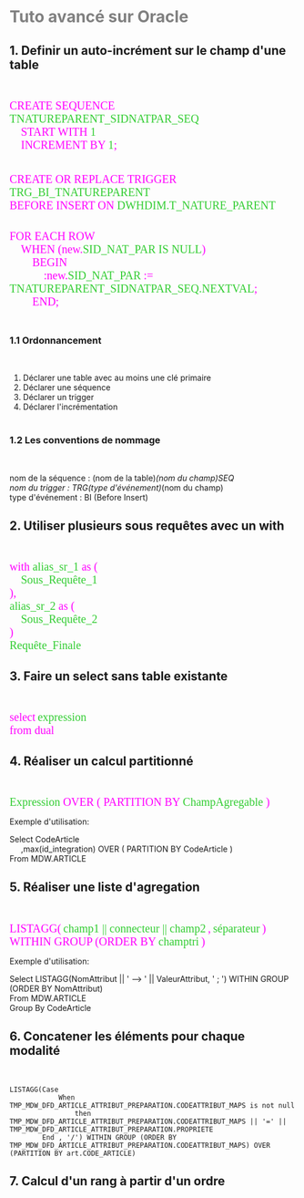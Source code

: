 <head>
<style>
#bleu {}
#titleMain {color:#808080; font:28px ;font-weight:bold}
#titleSub {font:24px}
#titleSubSub {font:10px}
#commande {color:#FF00FF; font:20px "Carnivalee Freakshow"}
#tag {color:#87CEFA; font:16px "Carnivalee Freakshow"}
#param {color:#32CD32; font:20px "Carnivalee Freakshow"}
#tab1 {margin : 0px 20px 0px 0px}
#tab2 {margin : 0px 40px 0px 0px}
#tab3 {margin : 0px 60px 0px 0px}
</style>
</head>

# <span id="titleMain">Tuto avancé sur Oracle</span>

## <span id="titleSub">1. Definir un auto-incrément sur le champ d'une table</span>
<br>

<span id="commande">CREATE SEQUENCE </span><span id="param"> TNATUREPARENT_SIDNATPAR_SEQ </span><br>
  <span id="tab1"></span><span id="commande">START WITH </span><span id="param">1<br>
  <span id="tab1"></span><span id="commande">INCREMENT BY </span><span id="param">1<span id="commande">;</span>
<br><br>
 
<span id="commande">CREATE OR REPLACE TRIGGER </span><span id="param"> TRG_BI_TNATUREPARENT</span><br>
<span id="commande">BEFORE INSERT ON </span><span id="param"> DWHDIM.T_NATURE_PARENT</span>
<br><br>

<span id="commande">FOR EACH ROW <br>
  <span id="tab1"></span><span id="commande">WHEN (new.</span><span id="param">SID_NAT_PAR IS NULL</span><span id="commande">)</span><br>
    <span id="tab2"></span><span id="commande">BEGIN</span><br>
    <span id="tab3"></span><span id="commande">:new.</span><span id="param">SID_NAT_PAR </span><span id="commande">:=</span><span id="param"> TNATUREPARENT_SIDNATPAR_SEQ.NEXTVAL</span><span id="commande">;</span><br>
    <span id="tab2"></span><span id="commande">END;</span>
<br><br>

### <span id="titleSubSub">1.1 Ordonnancement </span>
<br>

1. Déclarer une table avec au moins une clé primaire
2. Déclarer une séquence
3. Déclarer un trigger
4. Déclarer l'incrémentation
<br><br>

### <span id="titleSubSub">1.2 Les conventions de nommage </span>
<br>

nom de la séquence : (nom de la table)_(nom du champ)_SEQ<br>
nom du trigger : TRG_(type d'événement)_(nom du champ)<br>
type d'événement : BI (Before Insert)

## <span id="titleSub">2. Utiliser plusieurs sous requêtes avec un with </span>
<br>

<span id="commande">with </span><span id="param">alias_sr_1 </span><span id="commande">as (</span><br>
    <span id="tab1"></span><span id="param">Sous_Requête_1</span><br>
<span id="commande">),</span><br>
<span id="param">alias_sr_2 </span><span id="commande">as (</span><br>
    <span id="tab1"></span><span id="param">Sous_Requête_2</span><br>
<span id="commande">)</span><br>
<span id="param">Requête_Finale</span><br>

## <span id="titleSub">3. Faire un select sans table existante </span>
<br>

<span id="commande">select</span>
<span id="param">expression</span><br>
<span id="commande">from dual</span>

## <span id="titleSub">4. Réaliser un calcul partitionné </span>
<br>

<span id="param">Expression </span>
<span id="commande">OVER ( PARTITION BY </span>
<span id="param"> ChampAgregable </span>
<span id="commande">)</span>

Exemple d'utilisation:

Select CodeArticle<br>
<span id="tab1"></span>,max(id_integration) OVER ( PARTITION BY CodeArticle )<br>
From MDW.ARTICLE

## <span id="titleSub">5. Réaliser une liste d'agregation </span>
<br>

<span id="commande">LISTAGG(</span>
<span id="param">champ1 || connecteur || champ2</span>
<span id="commande">,</span>
<span id="param">séparateur</span>
<span id="commande">) WITHIN GROUP (ORDER BY </span>
<span id="param">champtri</span>
<span id="commande">)</span>

Exemple d'utilisation:

Select LISTAGG(NomAttribut || ' --> ' || ValeurAttribut, ' ; ') WITHIN GROUP (ORDER BY NomAttribut)<br>
From MDW.ARTICLE<br>
Group By CodeArticle

## <span id="titleSub">6. Concatener les éléments pour chaque modalité </span>
<br>

```
LISTAGG(Case
			When TMP_MDW_DFD_ARTICLE_ATTRIBUT_PREPARATION.CODEATTRIBUT_MAPS is not null
				then TMP_MDW_DFD_ARTICLE_ATTRIBUT_PREPARATION.CODEATTRIBUT_MAPS || '=' || TMP_MDW_DFD_ARTICLE_ATTRIBUT_PREPARATION.PROPRIETE
		End , '/') WITHIN GROUP (ORDER BY TMP_MDW_DFD_ARTICLE_ATTRIBUT_PREPARATION.CODEATTRIBUT_MAPS) OVER (PARTITION BY art.CODE_ARTICLE) 
```

## <span id="titleSub">7. Calcul d'un rang à partir d'un ordre </span>
<br>